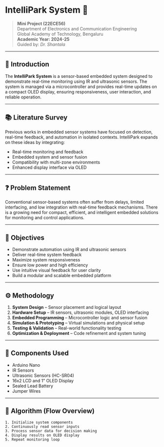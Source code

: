 # IntelliPark System 📡

> **Mini Project (22ECE56)**  
> Department of Electronics and Communication Engineering  
> Global Academy of Technology, Bengaluru  
> **Academic Year: 2024-25**  
> Guided by: *Dr. Shantala*

---

## 📘 Introduction

The **IntelliPark System** is a sensor-based embedded system designed to demonstrate real-time monitoring using IR and ultrasonic sensors. The system is managed via a microcontroller and provides real-time updates on a compact OLED display, ensuring responsiveness, user interaction, and reliable operation.

---

## 📚 Literature Survey

Previous works in embedded sensor systems have focused on detection, real-time feedback, and automation in isolated contexts. IntelliPark expands on these ideas by integrating:

- Real-time monitoring and feedback  
- Embedded system and sensor fusion  
- Compatibility with multi-zone environments  
- Enhanced display interface via OLED

---

## ❓ Problem Statement

Conventional sensor-based systems often suffer from delays, limited interfacing, and low integration with real-time feedback mechanisms. There is a growing need for compact, efficient, and intelligent embedded solutions for monitoring and control applications.

---

## 🎯 Objectives

- Demonstrate automation using IR and ultrasonic sensors  
- Deliver real-time system feedback  
- Maximize system responsiveness  
- Ensure low power and high efficiency  
- Use intuitive visual feedback for user clarity  
- Build a modular and scalable embedded platform

---

## ⚙️ Methodology

1. **System Design** – Sensor placement and logical layout  
2. **Hardware Setup** – IR sensors, ultrasonic modules, OLED interfacing  
3. **Embedded Programming** – Microcontroller logic and sensor fusion  
4. **Simulation & Prototyping** – Virtual simulations and physical setup  
5. **Testing & Validation** – Real-world functionality testing  
6. **Optimization & Deployment** – Code refinement and system tuning  

---

## 🧩 Components Used

- Arduino Nano  
- IR Sensors  
- Ultrasonic Sensors (HC-SR04)  
- 16x2 LCD and 1" OLED Display  
- Sealed Lead Battery  
- Jumper Wires  

---

## 🔄 Algorithm (Flow Overview)

```text
1. Initialize system components  
2. Continuously read sensor inputs  
3. Process sensor data for decision making  
4. Display results on OLED display  
5. Repeat monitoring loop
